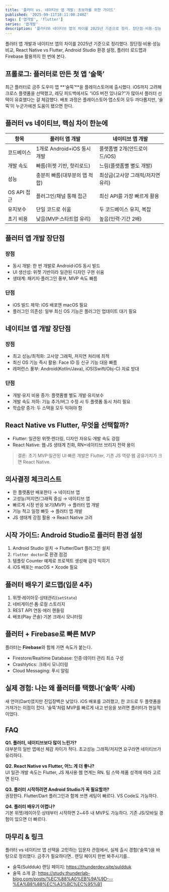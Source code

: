 ```yaml
---
title: '플러터 vs. 네이티브 앱 개발: 초보자를 위한 가이드'
published: '2025-09-11T18:11:00.240Z'
tags: ['앱개발', 'flutter']
series: '앱개발'
description: '플러터와 네이티브 앱의 차이를 2025년 기준으로 정리. 장단점·비용·성능 비교, React Native vs Flutter, 환경 설정과 로드맵, Firebase 활용까지 한 번에 확인.'
---
```


플러터 앱 개발과 네이티브 앱의 차이를 2025년 기준으로 정리했다. 장단점·비용·성능 비교, React Native vs Flutter, Android Studio 환경 설정, 플러터 로드맵과 Firebase 활용까지 한 번에 본다.

## 프롤로그: 플러터로 만든 첫 앱 ‘술뚝’

최근 플러터로 금주 도우미 앱 **‘술뚝’**을 플레이스토어에 출시했다. iOS까지 고려해 크로스 플랫폼을 선택했고, 레딧 피드백에서도 “iOS 버전 있나요?”가 많아서 플러터 선택이 유효했다는 걸 체감했다. 배포 과정은 플레이스토어·앱스토어 모두 까다롭지만, ‘술뚝’이 누군가에겐 도움이 됐으면 한다.

## 플러터 vs 네이티브, 핵심 차이 한눈에

| 항목        | 플러터 앱 개발                | 네이티브 앱 개발                  |
| ----------- | ----------------------------- | --------------------------------- |
| 코드베이스  | 1개로 Android+iOS 동시 개발   | 플랫폼별 2개(안드로이드/iOS)      |
| 개발 속도   | 빠름(위젯 기반, 핫리로드)     | 느림(플랫폼별 별도 개발)          |
| 성능        | 충분히 빠름(대부분의 앱 적합) | 최상급(고사양 그래픽/저지연 유리) |
| OS API 접근 | 플러그인/채널 통해 접근       | 최신 API를 가장 빠르게 활용       |
| 유지보수    | 단일 코드로 쉬움              | 두 코드베이스 유지, 복잡          |
| 초기 비용   | 낮음(MVP·스타트업 유리)       | 높음(인력·기간 2배)               |

## 플러터 앱 개발 장단점

### 장점

- 동시 개발: 한 번 개발로 Android·iOS 동시 빌드
- UI 생산성: 위젯 기반이라 일관된 디자인 구현 쉬움
- 생태계: 패키지·플러그인 풍부, MVP 속도 빠름

### 단점

- iOS 빌드 제약: iOS 배포엔 macOS 필요
- 플러그인 의존성: 일부 최신 OS 기능은 플러그인 업데이트 대기 필요

## 네이티브 앱 개발 장단점

### 장점

- 최고 성능/최적화: 고사양 그래픽, 저지연 처리에 최적
- 최신 OS 기능 즉시 활용: Face ID 등 신규 기능 대응 빠름
- 레퍼런스 풍부: Android(Kotlin/Java), iOS(Swift/Obj-C) 자료 방대

### 단점

- 개발·유지 비용 증가: 플랫폼별 별도 개발·유지보수
- 개발 속도 저하: 기능 추가/버그 수정 시 두 플랫폼 동시 처리 필요
- 학습량 증가: 두 스택을 모두 익혀야 함

## React Native vs Flutter, 무엇을 선택할까?

- Flutter: 일관된 위젯·렌더링, 디자인 자유도·개발 속도 강점
- React Native: 웹·JS 생태계 친화, RN+네이티브 브리지 전략 용이

> 결론: 초기 MVP·일관된 UI·빠른 개발은 Flutter, 기존 JS 역량·웹 공유가치가 크면 React Native.

## 의사결정 체크리스트

- 한 플랫폼만 배포한다 → 네이티브 앱
- 고성능/저지연/그래픽 중심 → 네이티브 앱
- 빠르게 시장 반응 보기(MVP) → 플러터 앱 개발
- 기능 적고 일정 빠듯 → 플러터 앱 개발
- JS 생태계 강점 활용 → React Native 고려

## 시작 가이드: Android Studio로 플러터 환경 설정

1. Android Studio 설치 → Flutter/Dart 플러그인 설치
2. `flutter doctor`로 환경 점검
3. 템플릿 Counter 예제로 프로젝트 생성해 감각 익히기
4. iOS 배포는 macOS + Xcode 필요

## 플러터 배우기 로드맵(입문 4주)

1. 위젯·레이아웃·상태관리(`setState`)
2. 네비게이션·폼·로컬 스토리지
3. REST API 연동·에러 핸들링
4. 배포(Play 콘솔)·기본 크래시 모니터링

## 플러터 + Firebase로 빠른 MVP

플러터는 **Firebase**와 함께 가면 속도가 붙는다.

- Firestore/Realtime Database: 인증·데이터 관리 최소 구성
- Crashlytics: 크래시 모니터링
- Cloud Messaging: 푸시 알림

## 실제 경험: 나는 왜 플러터를 택했나(‘술뚝’ 사례)

새 언어(Dart)였지만 진입장벽은 낮았다. iOS 배포를 고려했고, 한 코드로 두 플랫폼을 가져가는 이점이 컸다. ‘술뚝’처럼 MVP를 빠르게 내고 반응을 보려면 플러터가 현실적이었다.

## FAQ

**Q1. 플러터, 네이티브보다 많이 느린가?**  
대부분의 일반 앱에선 체감 차이가 적다. 초고성능 그래픽/저지연 요구라면 네이티브가 유리하다.

**Q2. React Native vs Flutter, 어느 게 더 좋나?**  
UI 일관·개발 속도는 Flutter, JS 재사용·웹 연계는 RN. 팀 스택·제품 성격에 따라 고르면 된다.

**Q3. 플러터 시작하려면 Android Studio가 꼭 필요할까?**  
권장한다. Flutter/Dart 플러그인과 함께 쓰면 세팅이 빠르다. VS Code도 가능하다.

**Q4. 플러터 배우기 어렵나?**  
기본 위젯/레이아웃·상태부터 시작하면 2~4주 내 MVP도 가능하다. 기존 JS/모바일 경험이 있으면 더 빠르다.

## 마무리 & 링크

플러터 vs 네이티브 앱 선택을 고민하는 입문자 관점에서, 실제 출시 경험(‘술뚝’)을 바탕으로 정리했다. 금주가 필요하다면.. 렌딩 페이지 한번 봐주시기를..

- 술뚝(Suldduk) 랜딩 페이지: https://thunderdev.site/suldduk
- 술뚝 소개 글: https://study.thunderlab-blog.com/posts/%EC%88%A0%EB%9A%9D---%EA%B8%88%EC%A3%BC%EC%95%B1

